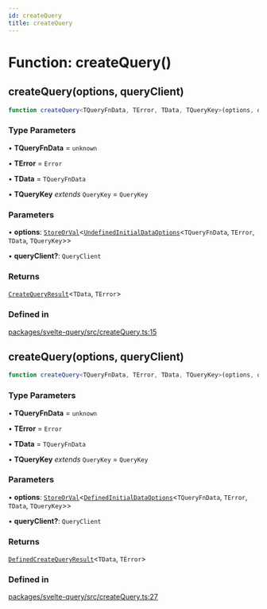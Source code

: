 ```yaml
---
id: createQuery
title: createQuery
---
```


# Function: createQuery()

## createQuery(options, queryClient)

```ts
function createQuery<TQueryFnData, TError, TData, TQueryKey>(options, queryClient?): CreateQueryResult<TData, TError>
```

### Type Parameters

• **TQueryFnData** = `unknown`

• **TError** = `Error`

• **TData** = `TQueryFnData`

• **TQueryKey** *extends* `QueryKey` = `QueryKey`

### Parameters

• **options**: [`StoreOrVal`](StoreOrVal.md)\<[`UndefinedInitialDataOptions`](UndefinedInitialDataOptions.md)\<`TQueryFnData`, `TError`, `TData`, `TQueryKey`\>\>

• **queryClient?**: `QueryClient`

### Returns

[`CreateQueryResult`](CreateQueryResult.md)\<`TData`, `TError`\>

### Defined in

[packages/svelte-query/src/createQuery.ts:15](https://github.com/TanStack/query/blob/27861961bbb36e9bc25fcd45cff21b5645f02f9b/packages/svelte-query/src/createQuery.ts#L15)

## createQuery(options, queryClient)

```ts
function createQuery<TQueryFnData, TError, TData, TQueryKey>(options, queryClient?): DefinedCreateQueryResult<TData, TError>
```

### Type Parameters

• **TQueryFnData** = `unknown`

• **TError** = `Error`

• **TData** = `TQueryFnData`

• **TQueryKey** *extends* `QueryKey` = `QueryKey`

### Parameters

• **options**: [`StoreOrVal`](StoreOrVal.md)\<[`DefinedInitialDataOptions`](DefinedInitialDataOptions.md)\<`TQueryFnData`, `TError`, `TData`, `TQueryKey`\>\>

• **queryClient?**: `QueryClient`

### Returns

[`DefinedCreateQueryResult`](DefinedCreateQueryResult.md)\<`TData`, `TError`\>

### Defined in

[packages/svelte-query/src/createQuery.ts:27](https://github.com/TanStack/query/blob/27861961bbb36e9bc25fcd45cff21b5645f02f9b/packages/svelte-query/src/createQuery.ts#L27)
